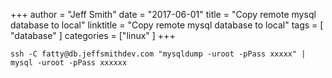 +++
author = "Jeff Smith"
date = "2017-06-01"
title = "Copy remote mysql database to local"
linktitle = "Copy remote mysql database to local"
tags = [ "database" ]
categories = ["linux" ]
+++


    ssh -C fatty@db.jeffsmithdev.com "mysqldump -uroot -pPass xxxxx" | mysql -uroot -pPass xxxxxx

